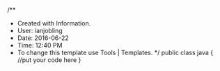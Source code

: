 /**
* Created with Information.
* User: ianjobling
* Date: 2016-06-22
* Time: 12:40 PM
* To change this template use Tools | Templates.
 */
public class java {
    //put your code here
}
